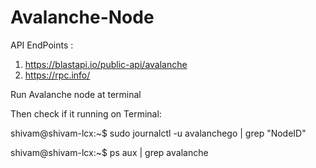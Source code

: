 # Avalanche-Node

API EndPoints :
1. https://blastapi.io/public-api/avalanche
2. https://rpc.info/


Run Avalanche node at terminal

Then check if it running on Terminal:

shivam@shivam-lcx:~$ sudo journalctl -u avalanchego | grep "NodeID"

shivam@shivam-lcx:~$ ps aux | grep avalanche
